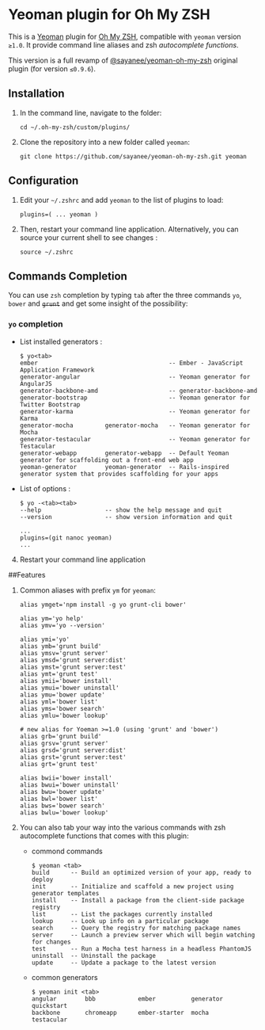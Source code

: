 # Yeoman plugin for Oh My ZSH

This is a [Yeoman](http://yeoman.io/) plugin for [Oh My ZSH](https://github.com/robbyrussell/oh-my-zsh), compatible with `yeoman` version `≥1.0`. It provide command line aliases and zsh *autocomplete functions*.

This version is a full revamp of [@sayanee/yeoman-oh-my-zsh](sayanee/yeoman-oh-my-zsh)  original plugin (for version `≤0.9.6`).

## Installation

1. In the command line, navigate to the folder:

    ```
    cd ~/.oh-my-zsh/custom/plugins/
    ```
2. Clone the repository into a new folder called `yeoman`:

    ```
    git clone https://github.com/sayanee/yeoman-oh-my-zsh.git yeoman
    ```

## Configuration

1. Edit your `~/.zshrc` and add `yeoman` to the list of plugins to load:

    ```
    plugins=( ... yeoman )
    ```

2. Then, restart your command line application. Alternatively, you can source your current shell to see changes :

    ```
    source ~/.zshrc
    ```

## Commands Completion

You can use `zsh` completion by typing `tab` after the three commands `yo`, `bower` and ~~`grunt`~~ and get some insight of the possibility:

### `yo` completion

* List installed generators :

    ```
    $ yo<tab>
    ember                                     -- Ember - JavaScript Application Framework
    generator-angular                         -- Yeoman generator for AngularJS
    generator-backbone-amd                    -- generator-backbone-amd
    generator-bootstrap                       -- Yeoman generator for Twitter Bootstrap
    generator-karma                           -- Yeoman generator for Karma
    generator-mocha         generator-mocha   -- Yeoman generator for Mocha
    generator-testacular                      -- Yeoman generator for Testacular
    generator-webapp        generator-webapp  -- Default Yeoman generator for scaffolding out a front-end web app
    yeoman-generator        yeoman-generator  -- Rails-inspired generator system that provides scaffolding for your apps
    ```

 * List of options :

    ```
    $ yo -<tab><tab>
    --help                  -- show the help message and quit
    --version               -- show version information and quit
    ```


    ```
    ...
    plugins=(git nanoc yeoman)
    ...
    ```
4. Restart your command line application

##Features

1. Common aliases with prefix `ym` for `yeoman`:

    ```
    alias ymget='npm install -g yo grunt-cli bower'

    alias ym='yo help'
    alias ymv='yo --version'

    alias ymi='yo'
    alias ymb='grunt build'
    alias ymsv='grunt server'
    alias ymsd='grunt server:dist'
    alias ymst='grunt server:test'
    alias ymt='grunt test'
    alias ymii='bower install'
    alias ymui='bower uninstall'
    alias ymu='bower update'
    alias yml='bower list'
    alias yms='bower search'
    alias ymlu='bower lookup'

    # new alias for Yoeman >=1.0 (using 'grunt' and 'bower')
    alias grb='grunt build'
    alias grsv='grunt server'
    alias grsd='grunt server:dist'
    alias grst='grunt server:test'
    alias grt='grunt test'

    alias bwii='bower install'
    alias bwui='bower uninstall'
    alias bwu='bower update'
    alias bwl='bower list'
    alias bws='bower search'
    alias bwlu='bower lookup'
    ```
2. You can also tab your way into the various commands with zsh autocomplete functions that comes with this plugin:
    - commond commands

        ```
        $ yeoman <tab>
        build      -- Build an optimized version of your app, ready to deploy
        init       -- Initialize and scaffold a new project using generator templates
        install    -- Install a package from the client-side package registry
        list       -- List the packages currently installed
        lookup     -- Look up info on a particular package
        search     -- Query the registry for matching package names
        server     -- Launch a preview server which will begin watching for changes
        test       -- Run a Mocha test harness in a headless PhantomJS
        uninstall  -- Uninstall the package
        update     -- Update a package to the latest version
        ```
    - common generators
    
    
        ```
        $ yeoman init <tab>
        angular        bbb            ember          generator      quickstart   
        backbone       chromeapp      ember-starter  mocha          testacular 
        ```
